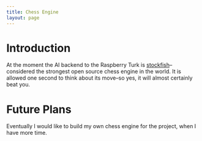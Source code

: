 ```yaml
---
title: Chess Engine
layout: page
---
```


# Introduction

At the moment the AI backend to the Raspberry Turk is [stockfish](https://stockfishchess.org)–considered the strongest open source chess engine in the world. It is allowed one second to think about its move–so yes, it will almost certainly beat you.

# Future Plans

Eventually I would like to build my own chess engine for the project, when I have more time.
